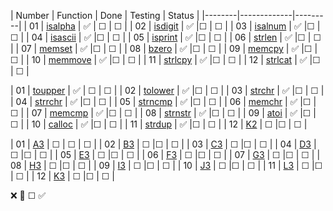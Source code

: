 | Number | Function    | Done  | Testing  | Status  |
|--------|-------------|---------|
| 01     | [isalpha](isalpha)  | ✅       | ☐       | ☐       |
| 02     | [isdigit](isdigit) | ✅       |☐       | ☐       |
| 03     | [isalnum](isalnum)  | ✅       |☐       | ☐       |
| 04     | [isascii](isascii)  | ✅       |☐       | ☐       |
| 05     | [isprint](isprint)  | ✅       |☐       | ☐       |
| 06     | [strlen](strlen)   | ✅       |☐       | ☐       |
| 07     | [memset](memset)   | ✅       |☐       | ☐       |
| 08     | [bzero](bzero)    | ✅       |☐       | ☐       |
| 09     | [memcpy](memcpy)   | ✅       |☐       | ☐       |
| 10     | [memmove](memmove)   | ✅       |☐       | ☐       |
| 11     | [strlcpy](strlcpy)   | ✅       |☐       | ☐       |
| 12     | [strlcat](strlcat)   | ✅       |☐       | ☐       |

| 01     | [toupper](toupper)  | ✅       | ☐       | ☐       |
| 02     | [tolower](tolower) | ✅       |☐       | ☐       |
| 03     | [strchr](strchr)  | ✅       |☐       | ☐       |
| 04     | [strrchr](strrchr)  | ✅       |☐       | ☐       |
| 05     | [strncmp](strncmp)  | ✅       |☐       | ☐       |
| 06     | [memchr](memchr)   | ✅       |☐       | ☐       |
| 07     | [memcmp](memcmp)   | ✅       |☐       | ☐       |
| 08     | [strnstr](strnstr)    | ✅       |☐       | ☐       |
| 09     | [atoi](atoi)   | ✅       |☐       | ☐       |
| 10     | [calloc](calloc)   | ✅       |☐       | ☐       |
| 11     | [strdup](strdup)   | ✅       |☐       | ☐       |
| 12     | [K2](K2)   | ☐       |☐       | ☐       |

| 01     | [A3](A3)  | ☐       | ☐       | ☐       |
| 02     | [B3](B3) | ☐       |☐       | ☐       |
| 03     | [C3](C3)  | ☐       |☐       | ☐       |
| 04     | [D3](D3)  | ☐       |☐       | ☐       |
| 05     | [E3](E3)  | ☐       |☐       | ☐       |
| 06     | [F3](F3)   | ☐       |☐       | ☐       |
| 07     | [G3](G3)   | ☐       |☐       | ☐       |
| 08     | [H3](H3)    | ☐       |☐       | ☐       |
| 09     | [I3](I3)   | ☐       |☐       | ☐       |
| 10     | [J3](J3)   | ☐       |☐       | ☐       |
| 11     | [L3](L3)   | ☐       |☐       | ☐       |
| 12     | [K3](K3)   | ☐       |☐       | ☐       |

❌    🚧	☐    ✅

